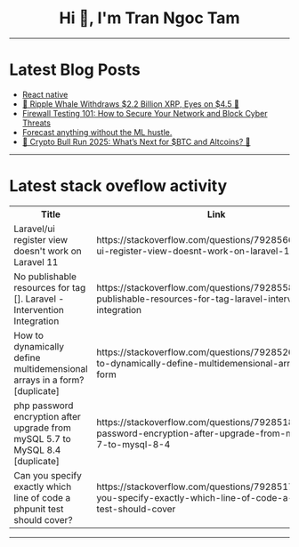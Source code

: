 <h1 align="center">Hi 👋, I'm Tran Ngoc Tam</h1>

---

# Latest Blog Posts 
<!-- BLOG-POST-LIST:START -->
- [React native](https://dev.to/graham_logan_dfbaf718e13f/react-native-25mg)
- [🐋 Ripple Whale Withdraws $2.2 Billion XRP, Eyes on $4.5 🚀](https://dev.to/sergi_web3/ripple-whale-withdraws-22-billion-xrp-eyes-on-45-2nmj)
- [Firewall Testing 101: How to Secure Your Network and Block Cyber Threats](https://dev.to/sebos/firewall-testing-101-how-to-secure-your-network-and-block-cyber-threats-oe0)
- [Forecast anything without the ML hustle.](https://dev.to/dominik_safaric_b47bfbdd7/forecast-anything-without-the-ml-hustle-45b8)
- [🚀 Crypto Bull Run 2025: What’s Next for $BTC and Altcoins? 🌟](https://dev.to/joshthebtc/crypto-bull-run-2025-whats-next-for-btc-and-altcoins-220j)
<!-- BLOG-POST-LIST:END -->

---

# Latest stack oveflow activity
<table>
  <tr><th>Title</th><th>Link</th></tr>
  <!-- STACKOVERFLOW:START --><tr><td>Laravel/ui register view doesn&#39;t work on Laravel 11</td><td>https://stackoverflow.com/questions/79285661/laravel-ui-register-view-doesnt-work-on-laravel-11</td></tr><tr><td>No publishable resources for tag []. Laravel - Intervention Integration</td><td>https://stackoverflow.com/questions/79285582/no-publishable-resources-for-tag-laravel-intervention-integration</td></tr><tr><td>How to dynamically define multidemensional arrays in a form? [duplicate]</td><td>https://stackoverflow.com/questions/79285269/how-to-dynamically-define-multidemensional-arrays-in-a-form</td></tr><tr><td>php password encryption after upgrade from mySQL 5.7 to MySQL 8.4 [duplicate]</td><td>https://stackoverflow.com/questions/79285187/php-password-encryption-after-upgrade-from-mysql-5-7-to-mysql-8-4</td></tr><tr><td>Can you specify exactly which line of code a phpunit test should cover?</td><td>https://stackoverflow.com/questions/79285175/can-you-specify-exactly-which-line-of-code-a-phpunit-test-should-cover</td></tr><!-- STACKOVERFLOW:END -->
</table>

---


